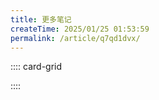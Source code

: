 ```yaml
---
title: 更多笔记
createTime: 2025/01/25 01:53:59
permalink: /article/q7qd1dvx/
---
```



:::: card-grid

<LinkCard
title="操作系统的浅见"
href="/notes/操作系统的浅见/README.md"
/>

::::